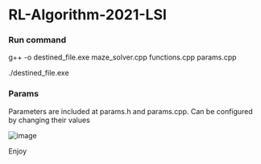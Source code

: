 # RL-Algorithm-2021-LSI

### Run command

g++ -o destined_file.exe maze_solver.cpp functions.cpp params.cpp

./destined_file.exe

### Params

Parameters are included at params.h and params.cpp. Can be configured by changing their values

![image](https://user-images.githubusercontent.com/61461752/200832545-8be0337a-8abb-4135-aab4-1d35f4ff6a75.png)

Enjoy
